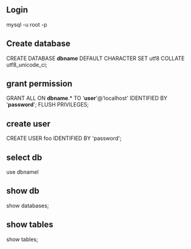 ## Login
mysql -u root -p

## Create database
CREATE DATABASE **dbname** DEFAULT CHARACTER SET utf8 COLLATE utf8_unicode_ci;

## grant permission
GRANT ALL ON **dbname**.* TO '**user**'@'localhost' IDENTIFIED BY '**password**';
FLUSH PRIVILEGES;

## create user
CREATE USER foo IDENTIFIED BY 'password';

## select db
use dbnamel

## show db
show databases;

## show tables
show tables;
